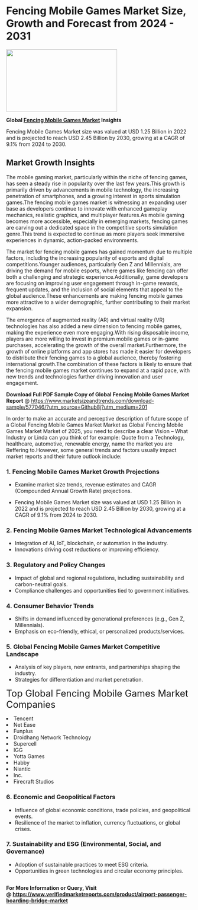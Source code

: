 <H1>Fencing Mobile Games Market Size, Growth and Forecast from 2024 - 2031</H1><img class="aligncenter size-medium wp-image-584254" src="https://thirdeyenews.in/wp-content/uploads/2024/09/Global-Market-Research-300x168.jpeg" alt="" width="300" height="168" /><p><strong>Global&nbsp;<a href="https://www.marketsizeandtrends.com/download-sample/577046/?utm_source=Github8j?utm_medium=201">Fencing Mobile Games Market</a> Insights</strong></p><p>Fencing Mobile Games Market size was valued at USD 1.25 Billion in 2022 and is projected to reach USD 2.45 Billion by 2030, growing at a CAGR of 9.1% from 2024 to 2030.</p><p><h2>Market Growth Insights</h2> <p>The mobile gaming market, particularly within the niche of fencing games, has seen a steady rise in popularity over the last few years.This growth is primarily driven by advancements in mobile technology, the increasing penetration of smartphones, and a growing interest in sports simulation games.The fencing mobile games market is witnessing an expanding user base as developers continue to innovate with enhanced gameplay mechanics, realistic graphics, and multiplayer features.As mobile gaming becomes more accessible, especially in emerging markets, fencing games are carving out a dedicated space in the competitive sports simulation genre.This trend is expected to continue as more players seek immersive experiences in dynamic, action-packed environments.</p> <p>The market for fencing mobile games has gained momentum due to multiple factors, including the increasing popularity of esports and digital competitions.Younger audiences, particularly Gen Z and Millennials, are driving the demand for mobile esports, where games like fencing can offer both a challenging and strategic experience.Additionally, game developers are focusing on improving user engagement through in-game rewards, frequent updates, and the inclusion of social elements that appeal to the global audience.These enhancements are making fencing mobile games more attractive to a wider demographic, further contributing to their market expansion.</p> <p>The emergence of augmented reality (AR) and virtual reality (VR) technologies has also added a new dimension to fencing mobile games, making the experience even more engaging.With rising disposable income, players are more willing to invest in premium mobile games or in-game purchases, accelerating the growth of the overall market.Furthermore, the growth of online platforms and app stores has made it easier for developers to distribute their fencing games to a global audience, thereby fostering international growth.The combination of these factors is likely to ensure that the fencing mobile games market continues to expand at a rapid pace, with new trends and technologies further driving innovation and user engagement.</p> <p><span class=""><strong>Download Full PDF Sample Copy of Global Fencing Mobile Games Market Report</strong> @ <a href="https://www.marketsizeandtrends.com/download-sample/577046/?utm_source=Github8j?utm_medium=201" target="_blank">https://www.marketsizeandtrends.com/download-sample/577046/?utm_source=Github8j?utm_medium=201</a></span></p><p>In order to make an accurate and perceptive description of future scope of a Global&nbsp;Fencing Mobile Games Market Market as Global&nbsp;Fencing Mobile Games Market Market of 2025, you need to describe a clear Vision &ndash; What Industry or Linda can you think of for example: Quote from a Technology, healthcare, automotive, renewable energy, name the market you are Reffering to.However, some general trends and factors usually impact market reports and their future outlook include:</p><h3>1.&nbsp;<strong>Fencing Mobile Games Market Growth Projections</strong></h3><ul><li>Examine market size trends, revenue estimates and CAGR (Compounded Annual Growth Rate) projections.</li><li><p>Fencing Mobile Games Market size was valued at USD 1.25 Billion in 2022 and is projected to reach USD 2.45 Billion by 2030, growing at a CAGR of 9.1% from 2024 to 2030.</p></li></ul><h3>2.&nbsp;<strong>Fencing Mobile Games Market Technological Advancements</strong></h3><ul><li>Integration of AI, IoT, blockchain, or automation in the industry.</li><li>Innovations driving cost reductions or improving efficiency.</li></ul><h3>3.&nbsp;<strong>Regulatory and Policy Changes</strong></h3><ul><li>Impact of global and regional regulations, including sustainability and carbon-neutral goals.</li><li>Compliance challenges and opportunities tied to government initiatives.</li></ul><h3>4.&nbsp;<strong>Consumer Behavior Trends</strong></h3><ul><li>Shifts in demand influenced by generational preferences (e.g., Gen Z, Millennials).</li><li>Emphasis on eco-friendly, ethical, or personalized products/services.</li></ul><h3>5.&nbsp;<strong>Global Fencing Mobile Games Market Competitive Landscape</strong></h3><ul><li>Analysis of key players, new entrants, and partnerships shaping the industry.</li><li>Strategies for differentiation and market penetration.</li></ul><p data-pm-slice="1 1 []"><span style="color: inherit; font-family: inherit; font-size: 25px;">Top Global Fencing Mobile Games Market Companies</span></p><div class="" data-test-id=""><p><li>Tencent</li><li> Net Ease</li><li> Funplus</li><li> Droidhang Network Technology</li><li> Supercell</li><li> IGG</li><li> Yotta Games</li><li> Habby</li><li> Niantic</li><li> Inc.</li><li> Firecraft Studios</li></p></div><h3>6.&nbsp;<strong>Economic and Geopolitical Factors</strong></h3><ul><li>Influence of global economic conditions, trade policies, and geopolitical events.</li><li>Resilience of the market to inflation, currency fluctuations, or global crises.</li></ul><h3>7.&nbsp;<strong>Sustainability and ESG (Environmental, Social, and Governance)</strong></h3><ul><li>Adoption of sustainable practices to meet ESG criteria.</li><li>Opportunities in green technologies and circular economy principles.</li></ul><h2><strong style="font-size: 14px;">For More Information or Query, Visit @&nbsp;</strong><a style="background-color: #ffffff; font-size: 14px;" href="https://www.marketsizeandtrends.com/report/fencing-mobile-games-market/" target="_blank">https://www.verifiedmarketreports.com/product/airport-passenger-boarding-bridge-market</a></h2>